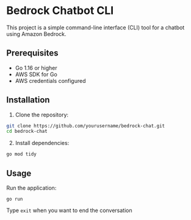 # Bedrock Chatbot CLI
This project is a simple command-line interface (CLI) tool for a chatbot using Amazon Bedrock.

## Prerequisites
- Go 1.16 or higher
- AWS SDK for Go
- AWS credentials configured

## Installation

1. Clone the repository:

```sh
git clone https://github.com/yourusername/bedrock-chat.git
cd bedrock-chat
```

2. Install dependencies:

```sh
go mod tidy
```

## Usage

Run the application:

```
go run
```

Type `exit` when you want to end the conversation